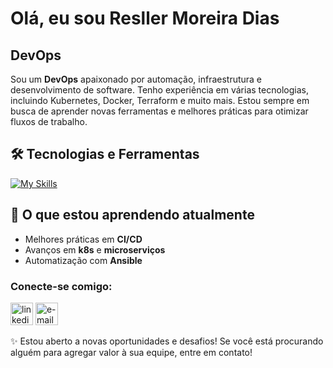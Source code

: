 # Olá, eu sou Resller Moreira Dias

## DevOps

Sou um **DevOps** apaixonado por automação, infraestrutura e desenvolvimento de software. Tenho experiência em várias tecnologias, incluindo Kubernetes, Docker, Terraform e muito mais. Estou sempre em busca de aprender novas ferramentas e melhores práticas para otimizar fluxos de trabalho.

## 🛠️ Tecnologias e Ferramentas

[![My Skills](https://skillicons.dev/icons?i=aws,azure,git,kubernetes,docker,terraform,elasticsearch,grafana,linux,bash,mysql,postgres)](https://skillicons.dev)

## 🌱 O que estou aprendendo atualmente

- Melhores práticas em **CI/CD**
- Avanços em **k8s** e **microserviços**
- Automatização com **Ansible**

### Conecte-se comigo:

<a href="https://www.linkedin.com/in/resller" target="_blank"><img src="https://upload.wikimedia.org/wikipedia/commons/thumb/e/e9/Linkedin_icon.svg/1024px-Linkedin_icon.svg.png" width="36" height="36" alt="linkedin"/></a>
<a href="mailto:resller.7@gmail.com" target="_blank"><img src="https://comtele.com.br/wp-content/uploads/2021/08/7969340901574338609-512.png" width="36" height="36" alt="e-mail"/></a>

✨ Estou aberto a novas oportunidades e desafios! Se você está procurando alguém para agregar valor à sua equipe, entre em contato!
